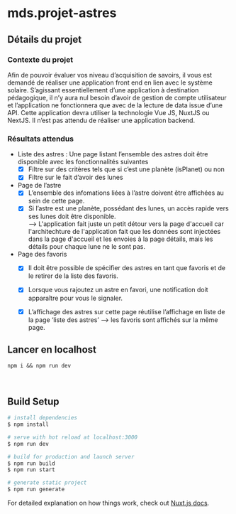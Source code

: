 # mds.projet-astres

## Détails du projet
### Contexte du projet
Afin de pouvoir évaluer vos niveau d’acquisition de savoirs, il vous est demandé de réaliser une application front end en lien avec le système solaire.
S’agissant essentiellement d’une application à destination pédagogique, il n’y aura nul besoin d’avoir de gestion de compte utilisateur et l’application ne fonctionnera que avec de la lecture de data issue d’une API. 
Cette application devra utiliser la technologie Vue JS, NuxtJS ou NextJS. 
Il n’est pas attendu de réaliser une application backend.

### Résultats attendus
- Liste des astres : Une page listant l’ensemble des astres doit être disponible avec les fonctionnalités suivantes
  - [x] Filtre sur des critères tels que si c’est une planète (isPlanet) ou non
  - [x] Filtre sur le fait d’avoir des lunes
- Page de l’astre
  - [x] L’ensemble des infomations liées à l’astre doivent être affichées au sein de cette page.
  - [x] Si l’astre est une planète, possédant des lunes, un accès rapide vers ses lunes doit être disponible.  
  --> L'application fait juste un petit détour vers la page d'accueil car l'architechture de l'application fait que les données sont injectées dans la page d'accueil et les envoies à la page détails, mais les détails pour chaque lune ne le sont pas. 
- Page des favoris
  - [x] Il doit être possible de spécifier des astres en tant que favoris et de le retirer de la liste des favoris. 
  - [x] Lorsque vous rajoutez un astre en favori, une notification doit apparaître pour vous le signaler.
  - [x] L’affichage des astres sur cette page réutilise l’affichage en liste de la page ‘liste des astres’
  --> les favoris sont affichés sur la même page. 


## Lancer en localhost 

`npm i && npm run dev` 

<br>

## Build Setup

```bash
# install dependencies
$ npm install

# serve with hot reload at localhost:3000
$ npm run dev

# build for production and launch server
$ npm run build
$ npm run start

# generate static project
$ npm run generate
```

For detailed explanation on how things work, check out [Nuxt.js docs](https://nuxtjs.org).